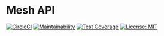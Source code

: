 # Mesh API
[![CircleCI](https://circleci.com/gh/onwuvic/mesh-api/tree/develop.svg?style=svg)](https://circleci.com/gh/onwuvic/mesh-api/tree/develop) [![Maintainability](https://api.codeclimate.com/v1/badges/6ce7172178567742ad18/maintainability)](https://codeclimate.com/github/onwuvic/mesh-api/maintainability) [![Test Coverage](https://api.codeclimate.com/v1/badges/6ce7172178567742ad18/test_coverage)](https://codeclimate.com/github/onwuvic/mesh-api/test_coverage) [![License: MIT](https://img.shields.io/badge/License-MIT-brightgreen.svg)](https://opensource.org/licenses/MIT)